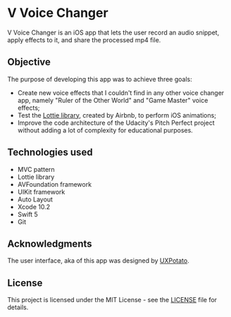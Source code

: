 # V Voice Changer

V Voice Changer is an iOS app that lets the user record an audio snippet, apply effects to it, and share the processed mp4 file.

## Objective

The purpose of developing this app was to achieve three goals:

* Create new voice effects that I couldn't find in any other voice changer app, namely "Ruler of the Other World" and "Game Master" voice effects;
* Test the [Lottie library](https://airbnb.design/lottie/), created by Airbnb, to perform iOS animations;
* Improve the code architecture of the Udacity's Pitch Perfect project without adding a lot of complexity for educational purposes.

## Technologies used

* MVC pattern
* Lottie library
* AVFoundation framework
* UIKit framework
* Auto Layout
* Xcode 10.2
* Swift 5
* Git

## Acknowledgments

The user interface, aka of this app was designed by [UXPotato](https://uxpotato.wixsite.com/uxpotato).

## License

This project is licensed under the MIT License - see the [LICENSE](https://github.com/alvesmarcel/V-Voice-Changer/blob/master/LICENSE) file for details.
